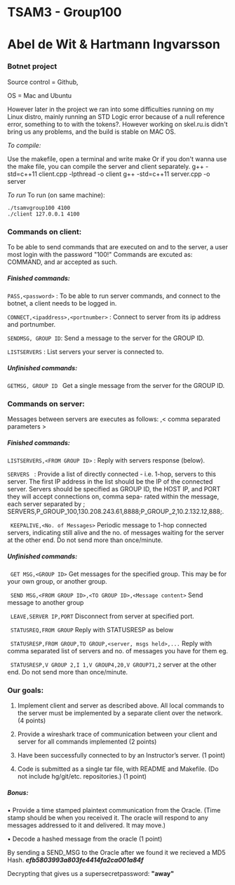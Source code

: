 # TSAM3 - Group100 
# Abel de Wit & Hartmann Ingvarsson 
### Botnet project

Source control = Github, 

OS = Mac and Ubuntu 

However later in the project we ran into some difficulties running on my Linux distro, mainly running an STD Logic error because of a  null reference error, something to to with the tokens?. However working on skel.ru.is didn't bring us any problems, and the build is stable on MAC OS.


*To compile:*

Use the makefile, open a terminal and write make
Or if you don't wanna use the make file, you can compile the server and client separately. 
g++ -std=c++11 client.cpp -lpthread -o client
g++ -std=c++11 server.cpp -o server

*To run* 
To run (on same machine):

    ./tsamvgroup100 4100
    ./client 127.0.0.1 4100


### Commands on client:

To be able to send commands that are executed on and to the server, a user most login with the password 
"100!"  Commands are excuted as: COMMAND,<parameter> and ar accepted as such.

##### Finished commands: 

``PASS,<password>``  : To be able to run server commands, and connect to the botnet, a client needs to be logged in.

``CONNECT,<ipaddress>,<portnumber>`` : Connect to server from its ip address and portnumber. 

``SENDMSG, GROUP ID``: Send a message to the server for the GROUP ID.

`` LISTSERVERS ``    : List servers your server is connected to.

##### Unfinished commands: 

``GETMSG, GROUP ID `` Get a single message from the server for the GROUP ID.

### Commands on server:
Messages between servers are executes as follows: 
<SOH><Command>,< comma separated parameters ><EOT>

##### Finished commands:

`` LISTSERVERS,<FROM GROUP ID> `` :  Reply with servers response (below).

`` SERVERS  `` :  Provide a list of directly connected - i.e. 1-hop, servers to this server.
    The first IP address in the list should be the IP of the connected server.
    Servers should be specified as GROUP ID, the HOST IP,
    and PORT they will accept connections on, comma sepa-
    rated within the message, each server separated by ;
    SERVERS,P_GROUP_100,130.208.243.61,8888;P_GROUP_2,10.2.132.12,888;.
    
`` KEEPALIVE,<No. of Messages>``  Periodic message to 1-hop connected servers, indicating still
    alive and the no. of messages waiting for the server at the
    other end. Do not send more than once/minute.
    
##### Unfinished commands:


`` GET MSG,<GROUP ID>``  Get messages for the specified group. This may be for your
own group, or another group.
    
`` SEND MSG,<FROM GROUP ID>,<TO GROUP ID>,<Message content>`` 
Send message to another group
    
`` LEAVE,SERVER IP,PORT``  Disconnect from server at specified port.

`` STATUSREQ,FROM GROUP``  Reply with STATUSRESP as below

`` STATUSRESP,FROM GROUP,TO GROUP,<server, msgs held>,...`` 
Reply with comma separated list of servers and no. of messages you have for them
eg. 

`` STATUSRESP,V GROUP 2,I 1,V GROUP4,20,V GROUP71,2``  server at the
other end. Do not send more than once/minute.

### Our goals:

1. Implement client and server as described above. All local commands to the server must be
implemented by a separate client over the network. (4 points)

2. Provide a wireshark trace of communication between your client and server for all commands
implemented (2 points)

3. Have been successfully connected to by an Instructor’s server. (1 point)

6. Code is submitted as a single tar file, with README and Makefile. (Do not include
hg/git/etc. repositories.) (1 point)

##### Bonus: 
• Provide a time stamped plaintext communication from the Oracle. (Time stamp should be
when you received it. The oracle will respond to any messages addressed to it and delivered.
It may move.)


• Decode a hashed message from the oracle (1 point)

By sending a SEND_MSG to the Oracle after we found it we recieved a MD5 Hash. 
 ***efb5803993a803fe4414fa2ca001a84f***

Decrypting that gives us a supersecretpassword: **"away"**



